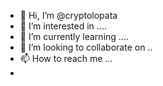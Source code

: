 - 👋 Hi, I’m @cryptolopata
- 👀 I’m interested in ....
- 🌱 I’m currently learning ....
- 💞️ I’m looking to collaborate on ..
- 📫 How to reach me ...
-
<!---
cryptolopata/cryptolopata is a ✨ special ✨ repository because its `README.md` (this file) appears on your GitHub profile.
You can click the Preview link to take a look at your changes.
--->
